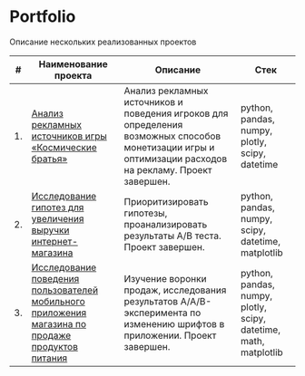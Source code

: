 # Portfolio

Описание нескольких реализованных проектов

| #    | Наименование проекта                | Описание                                                     | Стек                                                         |
| ---- | ------------------------------------------------------------ | ------------------------------------------------------------ | ------------------------------------------------------------ |
| 1.   | [Анализ рекламных источников игры «Космические братья»](https://github.com/Askaront/Portfolio/tree/main/Advertising%20sources%20analysis) | Анализ рекламных источников и поведения игроков для определения возможных способов монетизации игры и оптимизации расходов на рекламу. Проект завершен. | python, pandas, numpy, plotly, scipy, datetime       |
| 2.   | [Исследование гипотез для увеличения выручки интернет-магазина](https://github.com/Askaront/Portfolio/tree/main/Hypothesis%20analysis) | Приоритизировать гипотезы, проанализировать результаты А/В теста. Проект завершен. | python, pandas, numpy, scipy, datetime, matplotlib |
| 3.   | [Исследование поведения пользователей мобильного приложения магазина по продаже продуктов питания](https://github.com/Askaront/Portfolio/tree/main/Users%20behavior%20analysis) | Изучение воронки продаж, исследования результатов A/A/B-эксперимента по изменению шрифтов в приложении. Проект завершен.            | python, pandas, numpy, plotly, scipy, datetime, math, matplotlib |
